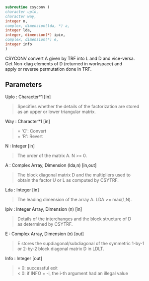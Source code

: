 ```fortran  
subroutine csyconv (  
character uplo,  
character way,  
integer n,  
complex, dimension(lda, *) a,  
integer lda,  
integer, dimension(*) ipiv,  
complex, dimension(*) e,  
integer info  
)  
```  
  
CSYCONV convert A given by TRF into L and D and vice-versa.  
Get Non-diag elements of D (returned in workspace) and  
apply or reverse permutation done in TRF.  
  
## Parameters  
Uplo : Character*1 [in]  
> Specifies whether the details of the factorization are stored  
> as an upper or lower triangular matrix.  
  
Way : Character*1 [in]  
> = 'C': Convert  
> = 'R': Revert  
  
N : Integer [in]  
> The order of the matrix A.  N >= 0.  
  
A : Complex Array, Dimension (lda,n) [in,out]  
> The block diagonal matrix D and the multipliers used to  
> obtain the factor U or L as computed by CSYTRF.  
  
Lda : Integer [in]  
> The leading dimension of the array A.  LDA >= max(1,N).  
  
Ipiv : Integer Array, Dimension (n) [in]  
> Details of the interchanges and the block structure of D  
> as determined by CSYTRF.  
  
E : Complex Array, Dimension (n) [out]  
> E stores the supdiagonal/subdiagonal of the symmetric 1-by-1  
> or 2-by-2 block diagonal matrix D in LDLT.  
  
Info : Integer [out]  
> = 0:  successful exit  
> < 0:  if INFO = -i, the i-th argument had an illegal value  
  
